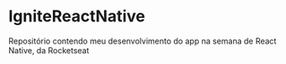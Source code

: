 # IgniteReactNative
Repositório contendo meu desenvolvimento do app na semana de React Native, da Rocketseat

